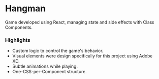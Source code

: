 # Hangman

Game developed using React, managing state and side effects with Class Components.

### Highlights

- Custom logic to control the game's behavior.
- Visual elements were design specifically for this project using Adobe XD.
- Subtle animations while playing.
- One-CSS-per-Component structure.
